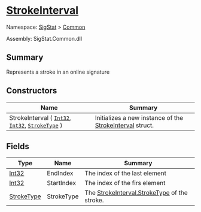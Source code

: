 # [StrokeInterval](./StrokeInterval.md)

Namespace: [SigStat]() > [Common](./README.md)

Assembly: SigStat.Common.dll

## Summary
Represents a stroke in an online signature

## Constructors

| Name | Summary | 
| --- | --- | 
| StrokeInterval ( [`Int32`](https://docs.microsoft.com/en-us/dotnet/api/System.Int32), [`Int32`](https://docs.microsoft.com/en-us/dotnet/api/System.Int32), [`StrokeType`](./StrokeType.md) ) | Initializes a new instance of the [StrokeInterval](https://github.com/hargitomi97/sigstat/blob/master/docs/md/SigStat/Common/StrokeInterval.md) struct. | 


## Fields

| Type | Name | Summary | 
| --- | --- | --- | 
| [Int32](https://docs.microsoft.com/en-us/dotnet/api/System.Int32) | EndIndex | The index of the last element | 
| [Int32](https://docs.microsoft.com/en-us/dotnet/api/System.Int32) | StartIndex | The index of the firs element | 
| [StrokeType](./StrokeType.md) | StrokeType | The [StrokeInterval.StrokeType](https://github.com/hargitomi97/sigstat/blob/master/docs/md/SigStat/Common/StrokeInterval.md) of the stroke. | 


